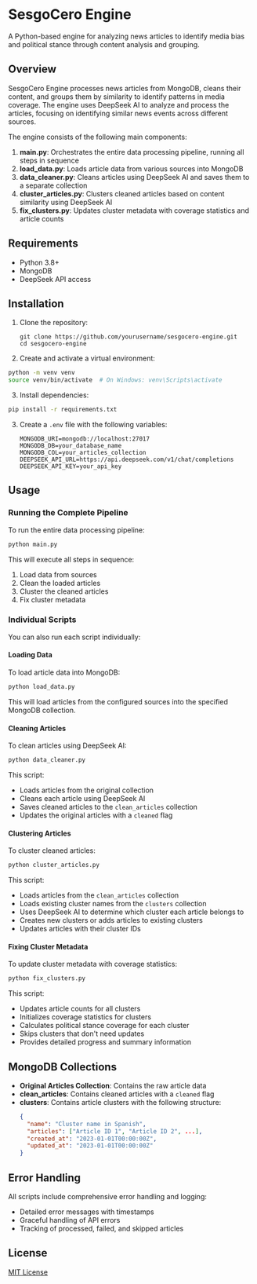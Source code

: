 # SesgoCero Engine

A Python-based engine for analyzing news articles to identify media bias and political stance through content analysis and grouping.

## Overview

SesgoCero Engine processes news articles from MongoDB, cleans their content, and groups them by similarity to identify patterns in media coverage. The engine uses DeepSeek AI to analyze and process the articles, focusing on identifying similar news events across different sources.

The engine consists of the following main components:

1. **main.py**: Orchestrates the entire data processing pipeline, running all steps in sequence
2. **load_data.py**: Loads article data from various sources into MongoDB
3. **data_cleaner.py**: Cleans articles using DeepSeek AI and saves them to a separate collection
4. **cluster_articles.py**: Clusters cleaned articles based on content similarity using DeepSeek AI
5. **fix_clusters.py**: Updates cluster metadata with coverage statistics and article counts

## Requirements

- Python 3.8+
- MongoDB
- DeepSeek API access

## Installation

1. Clone the repository:
   ```
   git clone https://github.com/yourusername/sesgocero-engine.git
   cd sesgocero-engine
   ```

2. Create and activate a virtual environment:
```bash
python -m venv venv
source venv/bin/activate  # On Windows: venv\Scripts\activate
```

3. Install dependencies:
```bash
pip install -r requirements.txt
```

3. Create a `.env` file with the following variables:
   ```
   MONGODB_URI=mongodb://localhost:27017
   MONGODB_DB=your_database_name
   MONGODB_COL=your_articles_collection
   DEEPSEEK_API_URL=https://api.deepseek.com/v1/chat/completions
   DEEPSEEK_API_KEY=your_api_key
   ```

## Usage

### Running the Complete Pipeline

To run the entire data processing pipeline:

```bash
python main.py
```

This will execute all steps in sequence:
1. Load data from sources
2. Clean the loaded articles
3. Cluster the cleaned articles
4. Fix cluster metadata

### Individual Scripts

You can also run each script individually:

#### Loading Data

To load article data into MongoDB:

```bash
python load_data.py
```

This will load articles from the configured sources into the specified MongoDB collection.

#### Cleaning Articles

To clean articles using DeepSeek AI:

```bash
python data_cleaner.py
```

This script:
- Loads articles from the original collection
- Cleans each article using DeepSeek AI
- Saves cleaned articles to the `clean_articles` collection
- Updates the original articles with a `cleaned` flag

#### Clustering Articles

To cluster cleaned articles:

```bash
python cluster_articles.py
```

This script:
- Loads articles from the `clean_articles` collection
- Loads existing cluster names from the `clusters` collection
- Uses DeepSeek AI to determine which cluster each article belongs to
- Creates new clusters or adds articles to existing clusters
- Updates articles with their cluster IDs

#### Fixing Cluster Metadata

To update cluster metadata with coverage statistics:

```bash
python fix_clusters.py
```

This script:
- Updates article counts for all clusters
- Initializes coverage statistics for clusters
- Calculates political stance coverage for each cluster
- Skips clusters that don't need updates
- Provides detailed progress and summary information

## MongoDB Collections

- **Original Articles Collection**: Contains the raw article data
- **clean_articles**: Contains cleaned articles with a `cleaned` flag
- **clusters**: Contains article clusters with the following structure:
  ```json
  {
    "name": "Cluster name in Spanish",
    "articles": ["Article ID 1", "Article ID 2", ...],
    "created_at": "2023-01-01T00:00:00Z",
    "updated_at": "2023-01-01T00:00:00Z"
  }
  ```

## Error Handling

All scripts include comprehensive error handling and logging:
- Detailed error messages with timestamps
- Graceful handling of API errors
- Tracking of processed, failed, and skipped articles

## License

[MIT License](LICENSE) 
